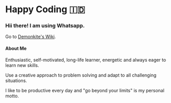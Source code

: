 # Happy Coding :indonesia:
### Hii there! I am using Whatsapp.
Go to [Demonkite's Wiki](https://github.com/inmyop/inmyop/wiki). 

#### **About Me**
Enthusiastic, self-motivated, long-life learner, energetic and always eager to learn new skills.

Use a creative approach to problem solving and adapt to all challenging situations.

I like to be productive every day and "go beyond your limits" is my personal motto.
